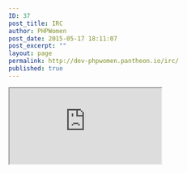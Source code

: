 ```yaml
---
ID: 37
post_title: IRC
author: PHPWomen
post_date: 2015-05-17 18:11:07
post_excerpt: ""
layout: page
permalink: http://dev-phpwomen.pantheon.io/irc/
published: true
---
```

<iframe src="http://webchat.freenode.net?channels=%23phpwomen&uio=Mj10cnVlJjQ9dHJ1ZSY5PXRydWUmMTE9MzEb0" ></iframe>